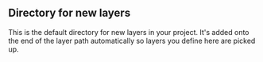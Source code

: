 ## Directory for new layers
This is the default directory for new layers in your project.  It's added onto the end of the layer path automatically so layers you define here are picked up.
